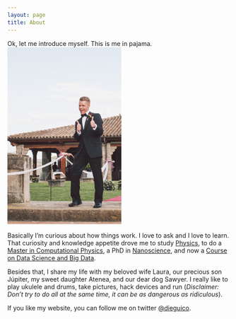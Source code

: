 ```yaml
---
layout: page
title: About
---
```


Ok, let me introduce myself. This is me in pajama. 
![Suit up!](/assets/me.jpg)

Basically I’m curious about how things work. I love to ask and I love to learn. That curiosity and knowledge appetite drove me to study [Physics](http://www.ub.edu/fisica/en/), to do a [Master in Computational Physics](https://dfen.upc.edu/masters-i-doctorat/masters/fca), a PhD in [Nanoscience](http://www.ub.edu/in2ub/doctorat_nanociencia/index.php?option=com_content&view=article&id=27:home-cat-2&catid=9:english&lang=en&Itemid=102), and now a [Course on Data Science and Big Data](http://www.ub.edu/datascience/). 

Besides that, I share my life with my beloved wife Laura, our precious son Júpiter, my sweet daughter Atenea, and our dear dog Sawyer. I really like to play ukulele and drums, take pictures, hack devices and run (*Disclaimer: Don’t try to do all at the same time, it can be as dangerous as ridiculous*).  

If you like my website, you can follow me on twitter [@dieguico](https://twitter.com/dieguico).
